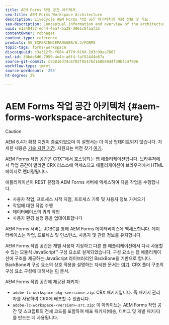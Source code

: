```yaml
---
title: AEM Forms 작업 공간 아키텍처
seo-title: AEM Forms Workspace Architecture
description: LiveCycle AEM Forms 작업 공간 아키텍처의 개념 정보 및 개요
seo-description: Conceptual information and overview of the architecture of LiveCycle AEM Forms workspace.
uuid: e1a48452-ed44-4ea7-ba38-d961c8faafa5
contentOwner: robhagat
content-type: reference
products: SG_EXPERIENCEMANAGER/6.4/FORMS
topic-tags: forms-workspace
discoiquuid: c3a312fb-f684-477d-916d-2d3c99aa7607
exl-id: 30bde8d6-7959-4e4b-a6f4-faf52444e67a
source-git-commit: c5b816d74c6f02f85476d16868844f39b4c47996
workflow-type: tm+mt
source-wordcount: '255'
ht-degree: 3%

---
```


# AEM Forms 작업 공간 아키텍처 {#aem-forms-workspace-architecture}

>[!CAUTION]
>
>AEM 6.4가 확장 지원이 종료되었으며 이 설명서는 더 이상 업데이트되지 않습니다. 자세한 내용은 [기술 지원 기간](https://helpx.adobe.com/kr/support/programs/eol-matrix.html). 지원되는 버전 찾기 [여기](https://experienceleague.adobe.com/docs/).

AEM Forms 작업 공간은 CRX™에서 호스팅되는 웹 애플리케이션입니다. 브라우저에서 작업 공간이 열리면 CRX 리소스에 액세스되고 애플리케이션이 브라우저에서 HTML 페이지로 렌더링됩니다.

애플리케이션이 REST 끝점의 AEM Forms 서버에 액세스하여 다음 작업을 수행합니다.

* 사용자 작업, 프로세스 시작 지점, 프로세스 기록 및 사용자 정보 가져오기
* 작업에 대한 작업 수행
* 데이터베이스의 쿼리 작업
* 사용자 환경 설정 등을 업데이트합니다

AEM Forms 서버는 JDBC를 통해 AEM Forms 데이터베이스에 액세스합니다. 데이터베이스는 작업, 프로세스 및 인스턴스, 사용자 및 관련 정보를 유지합니다.

AEM Forms 작업 공간은 개별 사용자 지정하고 다른 웹 애플리케이션에서 다시 사용할 수 있는 모듈식 JavaScript™ 구성 요소로 설계되었습니다. 구성 요소는 웹 애플리케이션에 구조를 제공하는 JavaScript 라이브러리인 BackBone을 기반으로 합니다. BackBone과 구성 요소의 상호 작용을 설명하는 자세한 문서는 [여기](/help/forms/using/backbone-interaction.md). CRX 폴더 구조의 구성 요소 구성에 대해서는 [이](/help/forms/using/folder-structure.md) 문서.

AEM Forms 작업 공간에 제공된 패키지:

* `adobe-lc-workspace-pkg-<version>.zip`: CRX 패키지입니다. 즉 패키지 관리자를 사용하여 CRX에 배포할 수 있습니다.
* `adobe-lc-workspace-<version>-src.zip`: 이 아카이브는 AEM Forms 작업 공간 및 스크립트의 전체 코드를 포함하여 배포 패키지(배송, 디버그 및 개발 패키지)를 만드는 데 사용됩니다.
